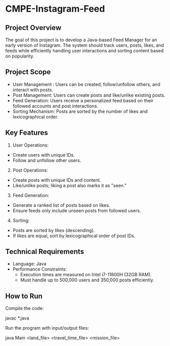 # CMPE-Instagram-Feed
## Project Overview
The goal of this project is to develop a Java-based Feed Manager for an early version of Instagram. The system should track users, posts, likes, and feeds while efficiently handling user interactions and sorting content based on popularity.

## Project Scope 
- User Management : Users can be created, follow/unfollow others, and interact with posts.
- Post Management: Users can create posts and like/unlike existing posts.
- Feed Generation: Users receive a personalized feed based on their followed accounts and post interactions.
- Sorting Mechanism: Posts are sorted by the number of likes and lexicographical order.

## Key Features
1. User Operations:
- Create users with unique IDs.
- Follow and unfollow other users.

2. Post Operations:
- Create posts with unique IDs and content.
- Like/unlike posts; liking a post also marks it as "seen."

3. Feed Generation:
- Generate a ranked list of posts based on likes.
- Ensure feeds only include unseen posts from followed users.

4. Sorting:
- Posts are sorted by likes (descending).
- If likes are equal, sort by lexicographical order of post IDs.

##  Technical Requirements
- Language: Java
- Performance Constraints:
    - Execution times are measured on Intel i7-11800H (32GB RAM).
    - Must handle up to 500,000 users and 350,000 posts efficiently.
 
 ## How to Run
 Compile the code:

javac *.java

Run the program with input/output files:

java Main <land_file> <travel_time_file> <mission_file>
